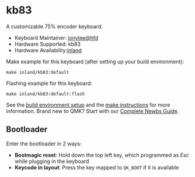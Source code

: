 # kb83

A customizable 75% encoder keyboard.

* Keyboard Maintainer: [jonylee@hfd](https://github.com/jonylee1986)
* Hardware Supported: kb83
* Hardware Availability:[inland](https://www.microcenter.com)

Make example for this keyboard (after setting up your build environment):

    make inland/kb83:default

Flashing example for this keyboard:

    make inland/kb83:default:flash

See the [build environment setup](https://docs.qmk.fm/#/getting_started_build_tools) and the [make instructions](https://docs.qmk.fm/#/getting_started_make_guide) for more information. Brand new to QMK? Start with our [Complete Newbs Guide](https://docs.qmk.fm/#/newbs).

## Bootloader

Enter the bootloader in 2 ways:

* **Bootmagic reset**: Hold down the top left key, which programmed as *Esc* while plugging in the keyboard
* **Keycode in layout**: Press the key mapped to `QK_BOOT` if it is available
